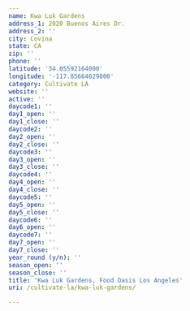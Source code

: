```yaml
---
name: Kwa Luk Gardens
address_1: 2020 Buenos Aires Dr.
address_2: ''
city: Covina
state: CA
zip: ''
phone: ''
latitude: '34.05592164000'
longitude: '-117.85664029000'
category: Cultivate LA
website: ''
active: ''
daycode1: ''
day1_open: ''
day1_close: ''
daycode2: ''
day2_open: ''
day2_close: ''
daycode3: ''
day3_open: ''
day3_close: ''
daycode4: ''
day4_open: ''
day4_close: ''
daycode5: ''
day5_open: ''
day5_close: ''
daycode6: ''
day6_open: ''
daycode7: ''
day7_open: ''
day7_close: ''
year_round (y/n): ''
season_open: ''
season_close: ''
title: 'Kwa Luk Gardens, Food Oasis Los Angeles'
uri: /cultivate-la/kwa-luk-gardens/

---
```

